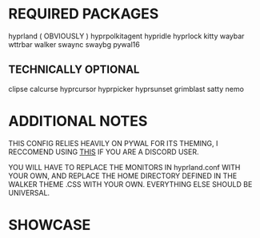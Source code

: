 # REQUIRED PACKAGES
hyprland ( OBVIOUSLY )
hyprpolkitagent
hypridle
hyprlock
kitty
waybar
wttrbar
walker
swaync
swaybg
pywal16

## TECHNICALLY OPTIONAL
clipse
calcurse
hyprcursor
hyprpicker
hyprsunset
grimblast
satty
nemo

# ADDITIONAL NOTES
THIS CONFIG RELIES HEAVILY ON PYWAL FOR ITS THEMING, I RECCOMEND USING [THIS](https://github.com/ZephyrCodesStuff/pywal-vencord) IF YOU ARE A DISCORD USER.

YOU WILL HAVE TO REPLACE THE MONITORS IN hyprland.conf WITH YOUR OWN, AND REPLACE THE HOME DIRECTORY DEFINED IN THE WALKER THEME .CSS WITH YOUR OWN. EVERYTHING ELSE SHOULD BE UNIVERSAL.

# SHOWCASE
